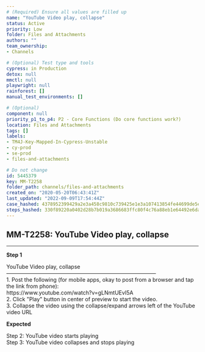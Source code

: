 ```yaml
---
# (Required) Ensure all values are filled up
name: "YouTube Video play, collapse"
status: Active
priority: Low
folder: Files and Attachments
authors: ""
team_ownership: 
- Channels

# (Optional) Test type and tools
cypress: in Production
detox: null
mmctl: null
playwright: null
rainforest: []
manual_test_environments: []

# (Optional)
component: null
priority_p1_to_p4: P2 - Core Functions (Do core functions work?)
location: Files and Attachments
tags: []
labels: 
- TM4J-Key-Mapped-In-Cypress-Unstable
- cy-prod
- se-prod
- files-and-attachments

# Do not change
id: 5445379
key: MM-T2258
folder_path: channels/files-and-attachments
created_on: "2020-05-20T06:43:41Z"
last_updated: "2022-09-09T17:54:44Z"
case_hashed: 4378952399429a2e3a458c9810c739425e1e3a107413854fe44699de5ea27db12f796cf99772ab5aedb829fd2908bc74
steps_hashed: 330f89220a0402d28b7b019a3686683ffc80f4c76a88eb1e64492e6dad2df9378ea675292cd41e4ec636cb932c8ade9b
---
```


## MM-T2258: YouTube Video play, collapse

---

**Step 1**

YouTube Video play, collapse\
————————————————————————————\
1\. Post the following (for mobile apps, okay to post from a browser and tap the link from phone):\
https\://www\.youtube.com/watch?v=gLNmtUEvI5A\
2\. Click "Play" button in center of preview to start the video.\
3\. Collapse the video using the collapse/expand arrows left of the YouTube video URL

**Expected**

Step 2: YouTube video starts playing\
Step 3: YouTube video collapses and stops playing
